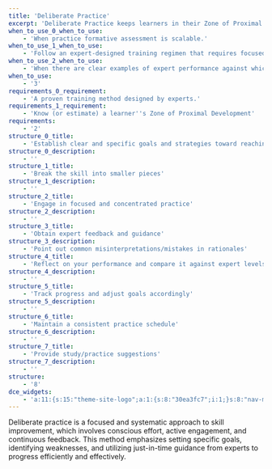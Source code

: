 ```yaml
---
title: 'Deliberate Practice'
excerpt: 'Deliberate Practice keeps learners in their Zone of Proximal Development with expertly-designed, precisely targeted tasks and immediate expert feedback.'
when_to_use_0_when_to_use:
    - 'When practice formative assessment is scalable.'
when_to_use_1_when_to_use:
    - 'Follow an expert-designed training regimen that requires focused attention to detail.'
when_to_use_2_when_to_use:
    - 'When there are clear examples of expert performance against which to compare.'
when_to_use:
    - '3'
requirements_0_requirement:
    - 'A proven training method designed by experts.'
requirements_1_requirement:
    - 'Know (or estimate) a learner''s Zone of Proximal Development'
requirements:
    - '2'
structure_0_title:
    - 'Establish clear and specific goals and strategies toward reaching the goal at the beginning of each lesson.'
structure_0_description:
    - ''
structure_1_title:
    - 'Break the skill into smaller pieces'
structure_1_description:
    - ''
structure_2_title:
    - 'Engage in focused and concentrated practice'
structure_2_description:
    - ''
structure_3_title:
    - 'Obtain expert feedback and guidance'
structure_3_description:
    - 'Point out common misinterpretations/mistakes in rationales'
structure_4_title:
    - 'Reflect on your performance and compare it against expert levels of performance'
structure_4_description:
    - ''
structure_5_title:
    - 'Track progress and adjust goals accordingly'
structure_5_description:
    - ''
structure_6_title:
    - 'Maintain a consistent practice schedule'
structure_6_description:
    - ''
structure_7_title:
    - 'Provide study/practice suggestions'
structure_7_description:
    - ''
structure:
    - '8'
dce_widgets:
    - 'a:11:{s:15:"theme-site-logo";a:1:{s:8:"30ea3fc7";i:1;}s:8:"nav-menu";a:2:{s:7:"19b36b8";i:1;s:7:"967f443";i:1;}s:11:"breadcrumbs";a:1:{s:7:"7e921ad";i:1;}s:11:"search-form";a:1:{s:7:"13f1359";i:1;}s:16:"theme-post-title";a:1:{s:8:"4b703c82";i:1;}s:18:"theme-post-excerpt";a:1:{s:7:"daee29f";i:1;}s:18:"theme-post-content";a:1:{s:8:"2c888319";i:1;}s:7:"heading";a:4:{s:7:"b5f1d9f";i:1;s:7:"8152b89";i:1;s:7:"a117dd0";i:1;s:7:"e2db05a";i:1;}s:17:"table-of-contents";a:1:{s:7:"b9b0ada";i:1;}s:9:"post-info";a:1:{s:8:"2c4a968a";i:1;}s:11:"text-editor";a:1:{s:7:"f8c36c4";i:1;}}'
---
```

Deliberate practice is a focused and systematic approach to skill improvement, which involves conscious effort, active engagement, and continuous feedback. This method emphasizes setting specific goals, identifying weaknesses, and utilizing just-in-time guidance from experts to progress efficiently and effectively.
